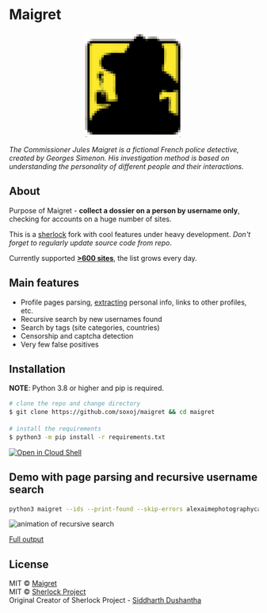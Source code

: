 # Maigret

<p align="center">
  <img src="maigret.png" />
</p>

<i>The Commissioner Jules Maigret is a fictional French police detective, created by Georges Simenon. His investigation method is based on understanding the personality of different people and their interactions.</i>

## About

Purpose of Maigret - **collect a dossier on a person by username only**, checking for accounts on a huge number of sites.

This is a [sherlock](https://github.com/sherlock-project/) fork with cool features under heavy development.
*Don't forget to regularly update source code from repo*.

Currently supported **[>600 sites](/sites.md)**, the list grows every day.

## Main features

* Profile pages parsing, [extracting](https://github.com/soxoj/socid_extractor) personal info, links to other profiles, etc.
* Recursive search by new usernames found
* Search by tags (site categories, countries)
* Censorship and captcha detection
* Very few false positives

## Installation

**NOTE**: Python 3.8 or higher and pip is required.

```bash
# clone the repo and change directory
$ git clone https://github.com/soxoj/maigret && cd maigret

# install the requirements
$ python3 -m pip install -r requirements.txt
```

[![Open in Cloud Shell](https://gstatic.com/cloudssh/images/open-btn.png)](https://console.cloud.google.com/cloudshell/open?git_repo=https://github.com/soxoj/maigret&tutorial=README.md)

## Demo with page parsing and recursive username search

```bash
python3 maigret --ids --print-found --skip-errors alexaimephotographycars
```

![animation of recursive search](./examples/recursive_search.svg)

[Full output](./examples/recursive_search.md)

## License

MIT © [Maigret](https://github.com/soxoj/maigret)<br/>
MIT © [Sherlock Project](https://github.com/sherlock-project/)<br/>
Original Creator of Sherlock Project - [Siddharth Dushantha](https://github.com/sdushantha)
